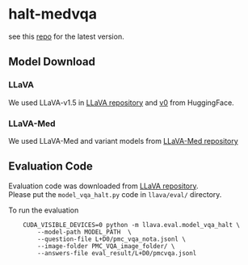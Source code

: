 # halt-medvqa
see this [repo](https://github.com/knowlab/halt-medvqa/tree/main) for the latest version.

## Model Download

### LLaVA
We used LLaVA-v1.5 in [LLaVA repository](https://github.com/haotian-liu/LLaVA/blob/main/docs/MODEL_ZOO.md) and [v0](https://huggingface.co/liuhaotian/LLaVA-7b-delta-v0) from HuggingFace.

### LLaVA-Med
We used LLaVA-Med and variant models from [LLaVA-Med repository](https://github.com/microsoft/LLaVA-Med?tab=readme-ov-file#model-download)

## Evaluation Code

Evaluation code was downloaded from [LLaVA repository](https://github.com/haotian-liu/LLaVA).  
Please put the `model_vqa_halt.py` code in `llava/eval/` directory. 

To run the evaluation
```
    CUDA_VISIBLE_DEVICES=0 python -m llava.eval.model_vqa_halt \
        --model-path MODEL_PATH  \
        --question-file L+D0/pmc_vqa_nota.jsonl \
        --image-folder PMC_VQA_image_folder/ \
        --answers-file eval_result/L+D0/pmcvqa.jsonl 
```

